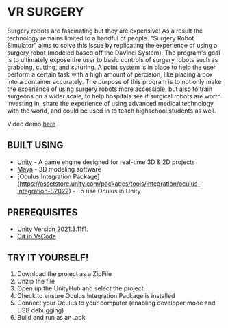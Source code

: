 # VR SURGERY
Surgery robots are fascinating but they are expensive! As a result the technology remains limited to a handful of people. "Surgery Robot Simulator" aims to solve this issue by replicating the experience of using a surgery robot (modeled based off the DaVinci System). The program's goal is to ultimately expose the user to basic controls of surgery robots such as grabbing, cutting, and suturing. A point system is in place to help the user perform a certain task with a high amount of percision, like placing a box into a container accurately.
The purpose of this program is to not only make the experience of using surgery robots more accessible, but also to train surgeons on a wider scale, to help hospitals see if surgical robots are worth investing in, share the experience of using advanced medical technology with the world, and could be used in to teach highschool students as well. 

Video demo [here](https://www.youtube.com/watch?v=iJSWnNqPqfo)

## BUILT USING
- [Unity](https://unity.com/download) - A game engine designed for real-time 3D & 2D projects
- [Maya](https://www.autodesk.ca/en/products/maya/overview) - 3D modeling software
- [Oculus Integration Package] (https://assetstore.unity.com/packages/tools/integration/oculus-integration-82022) - To use Oculus in Unity 

## PREREQUISITES
- [Unity](https://unity.com/download) Version 2021.3.11f1. 
- [C# in VsCode](https://code.visualstudio.com/docs/languages/csharp)
  
## TRY IT YOURSELF!
  1. Download the project as a ZipFile
  2. Unzip the file
  3. Open up the UnityHub and select the project
  4. Check to ensure Oculus Integration Package is installed
  5. Connect your Oculus to your computer (enabling developer mode and USB debugging)
  6. Build and run as an .apk
